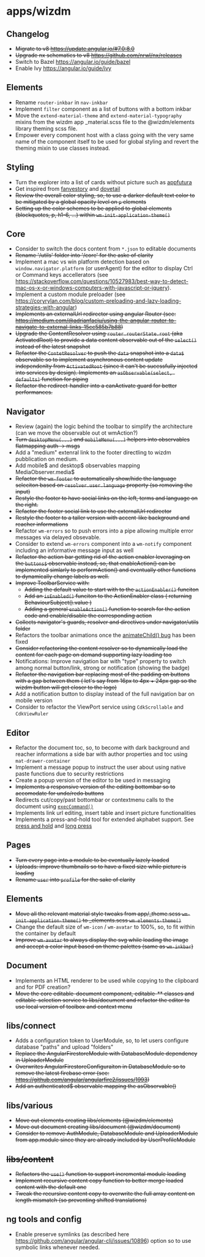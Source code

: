 # **apps/wizdm**

## Changelog
* ~~Migrate to v8 https://update.angular.io/#7.0:8.0~~
* ~~Upgrade nx schematics to v8 https://github.com/nrwl/nx/releases~~
* Switch to Bazel https://angular.io/guide/bazel
* Enable Ivy https://angular.io/guide/ivy

## Elements

* Rename `router-inkbar` in `nav-inkbar`
* Implement `filter` component as a list of buttons with a bottom inkbar
* Move the `extend-material-theme` and `extend-material-typography` mixins from the wizdm app \_material.scss file to the @wizdm/elements library theming scss file.
* Empower every component host with a class going with the very same name of the component itself to be used for global styling and revert the theming mixin to use classes instead.

## Styling
* Turn the explorer into a list of cards without picture such as [appfutura](https://www.appfutura.com/app-projects)
* Get inspired from [fanvestory](https://fanvestory.com) and [dovetail](https://dovetailapp.com/)
* ~~Review the overall color styling, so, to use a darker default text color to be mitigated by a global opacity level on `p` elements~~
* ~~Setting up the color schemes to be applied to global elements (blockquotes, p, h1-6, ...) within `wm-init-application-theme()`~~

## Core
* Consider to switch the docs content from `*.json` to editable documents
* ~~Rename '/utils' folder into '/core' for the aske of clarity~~
* Implement a mac vs win platform detection based on `window.navigator.platform` (or userAgent) for the editor to display Ctrl or Command keys accellerators (see https://stackoverflow.com/questions/10527983/best-way-to-detect-mac-os-x-or-windows-computers-with-javascript-or-jquery).
* Implement a custom module preloader (see https://coryrylan.com/blog/custom-preloading-and-lazy-loading-strategies-with-angular)
* ~~Implements an externalUrl redirector using angular Router (see: https://medium.com/@adrianfaciu/using-the-angular-router-to-navigate-to-external-links-15cc585b7b88)~~
* ~~Upgrade the ContentResolver using `router.routerState.root` (aka ActivatedRoot) to provide a data content observable out of the `select()` instead of the latest snapshot~~
* ~~Refactor the `ContetResolver` to push the `data` snapshot into a `data$` observable so to implement asynchronous content update independenlty from `ActivatedRoot` (since it can't be sucessfully injected into services by design). Implements an `asObservable(select, defaults)` function for piping~~
* ~~Refactor the redirect-handler into a canActivate guard for better performances.~~

## Navigator
* Review (again) the logic behind the toolbar to simplify the architecture (can we move the observable out ot wmAction?)
* ~~Turn `desktopMenu(...)` and `mobileMenu(...)` helpers into observables flatmapping auth -> msgs~~
* Add a "medium" extenral link to the footer directling to wizdm pubblication on medium.
* Add mobile$ and desktop$ observables mapping MediaObserver.media$
* ~~Refactor the `wm-footer` to automatically show/hide the language seleciton based on `resolver.user.language` property (so removing the input)~~
* ~~Restyle the footer to have social links on the left, terms and language on the right.~~
* ~~Refactor the footer social link to use the externalUrl redirector~~
* ~~Restyle the footer to a taller version with accent-like background and reacher informations~~
* Refactor `wm-errors` so to push errors into a pipe allowing multiple error messages via delayed obsevable.
* Consider to extend  `wm-errors` component into a `wm-notify` component including an informative message input as well
* ~~Refactor the action bar getting rid of the action enabler leveraging on the `buttons$` observable instead, so, that enableAction() can be implemented simlarly to performAction() and eventually other functions to dynamically change labels as well.~~ 
* ~~Improve ToolbarService with:~~
  * ~~Adding the default value to start with to the `actionEnabler()` funciton~~
  * ~~Add an `isEnabled()` funciton to the ActionEnabler class ( returning BehaviourSubject().value )~~
  * ~~Adding a general `enableAction()` function to search for the action code and enable/disable the corresponding action~~
* ~~Collects navigator's guards, resolver and directives under navigator/utils folder~~
* Refactors the toolbar animations once the [animateChild() bug](https://github.com/angular/angular/issues/27245) has been fixed
* ~~Consider refactoring the content resolver so to dynamically load the content for each page on demand supporting lazy loading too~~
* Notifications: Improve navigation bar with "type" property to switch among normal button/link, strong or notification (showing the badge)
* ~~Refactor the navigation bar replacing most of the padding on buttons with a gap between them ( let's say from 16px to 4px + 24px gap so the wizdm button will get closer to the logo)~~
* Add a notification button to display instead of the full navigation bar on mobile version
* Consider to refactor the ViewPort service using `CdkScrollable` and `CdkViewRuler`

## Editor
* Refactor the document toc, so, to become with dark background and reacher informations a side bar with author properties and toc using `mat-drawer-container`
* Implement a message popup to instruct the user about using native paste functions due to security restrictions 
* Create a popup version of the editor to be used in messaging
* ~~Implements a responsive version of the editing bottombar so to accomodate for undo/redo buttons~~
* Redirects cut/copy/past bottombar or contextmenu calls to the document using [`execCommand()`](https://developer.mozilla.org/en-US/docs/Web/API/Document/execCommand)
* Implements link url editing, insert table and insert picture functionalities
* Implements a press-and-hold tool for extended akphabet support. See [press and hold](https://github.com/kasperpeulen/PressAndHold) and [long press](https://github.com/quentint/long-press)

## Pages
* ~~Turn every page into a module to be eventually lazely loaded~~
* ~~Uploads: improve thumbnails so to have a fixed size while picture is loading~~
* ~~Rename `user` into `profile` for the sake of clarity~~

## Elements
* ~~Move all the relevant material style tweaks from app/_theme.scss `wm-init-application-theme()` to _elements.scss `wm-elements-theme()`~~
* Change the default size of `wm-icon` / `wm-avatar` to 100%, so, to fit within the container by default
* ~~Improve `wm-avatar` to always display the svg while loading the image and accept a color input based on theme palettes (same as `wm-inkbar`)~~

## Document
* Implements an HTML renderer to be used while copying to the clipboard and for PDF creation?
* ~~Move the core editable-document component, editable-** classes and editable-selection service to libs/document and refactor the editor to use local version of toolbox and context menu~~

## libs/connect
* Adds a configuration token to UserModule, so, to let users configure database "paths" and upload "folders"
* ~~Replace the AngularFirestoreModule with DatabaseModule dependency in UploaderModule~~
* ~~Overwrites AngularFirestoreConfiguraiton in DatabaseModule so to remove the latest firebase error (see: https://github.com/angular/angularfire2/issues/1993)~~
* ~~Add an authenticated$ observable mapping the asObservable()~~

## libs/various
* ~~Move out elements creating libs/elements (@wizdm/elements)~~
* ~~Move out document creating libs/document (@wizdm/document)~~
* ~~Consider to remove AuthModule, DatabaseModule and UploaderModule from app.module since they are already included by UserProfileModule~~

## ~~libs/content~~
* ~~Refactors the `use()` function to support incremental module loading~~
* ~~Implement recursive content copy function to better merge loaded content with the default one~~
* ~~Tweak the recursive content copy to overwrite the full array content on length mismatch (so preventing shifted translations)~~

## ng tools and config
* Enable preserve symlinks (as described here https://github.com/angular/angular-cli/issues/10896) option so to use symbolic links whenever needed.
